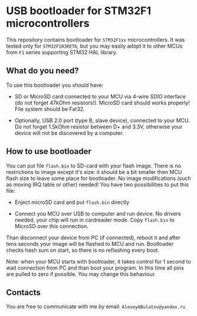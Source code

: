 # USB bootloader for STM32F1 microcontrollers

This repository contains bootloader for `STM32F1xx` microcontrollers. It was tested only for `STM32F103RET6`, but you may easily adopt it to other MCUs from `F1` series supporting STM32 HAL library.

## What do you need?

To use this bootloader you should have:

- SD or MicroSD card connected to your MCU via 4-wire SDIO interface (do not forget 47kOhm resistors!). MicroSD card should works properly! File system should be Fat32.

- Optionally, USB 2.0 port (type B, slave device), connected to your MCU. Do not forget 1.5kOhm resistor between D+ and 3.3V, otherwise your device will not be discovered by a computer.

## How to use bootloader

You can put file `flash.bin` to SD-card with your flash image. There is no restrictions to image except it's size: it should be a bit smaller then MCU flash size to leave some place for bootloader. No image modifications (such as moving IRQ table or other) needed! You have two possibilities to put this file:

- Enject microSD card and put `flash.bin` directly

- Connect you MCU over USB to computer and run device. No drivers needed, your chip will run in cardreader mode. Copy `flash.bin` to MicroSD over this connection.

Than disconnect your device from PC (if connected), reboot it and after tens seconds your image will be flashed to MCU and run. Bootloader checks hash sum on start, so there is no reflashing every boot.

Note: when your MCU starts with bootloader, it takes control for 1 second to wait connection from PC and than boot your program. In this time all pins are pulled to zero if possible. You may change this behaviour.


## Contacts

You are free to communicate with me by email: `AlexeyABulatov@yandex.ru`
